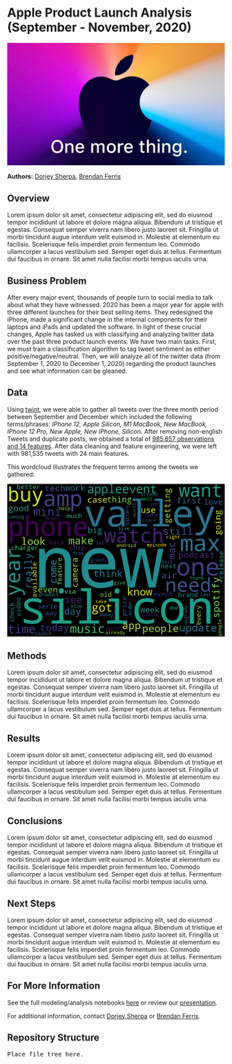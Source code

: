 # Apple Product Launch Analysis (September - November, 2020)


![apple_event](./images/one-more-thing-november.jpg)

**Authors:** [Dorjey Sherpa](https://www.linkedin.com/in/dorjey-sherpa-45501814a/), [Brendan Ferris](https://www.linkedin.com/in/brendangferris/)

## Overview

Lorem ipsum dolor sit amet, consectetur adipiscing elit, sed do eiusmod tempor incididunt ut labore et dolore magna aliqua. Bibendum ut tristique et egestas. Consequat semper viverra nam libero justo laoreet sit. Fringilla ut morbi tincidunt augue interdum velit euismod in. Molestie at elementum eu facilisis. Scelerisque felis imperdiet proin fermentum leo. Commodo ullamcorper a lacus vestibulum sed. Semper eget duis at tellus. Fermentum dui faucibus in ornare. Sit amet nulla facilisi morbi tempus iaculis urna.

## Business Problem

After every major event, thousands of people turn to social media to talk about what they have witnessed. 2020 has been a major year for apple with three different launches for their best selling items. They redesigned the iPhone, made a significant change in the internal components for their laptops and iPads and updated the software. In light of these crucial changes, Apple has tasked us with classifying and analyzing twitter data over the past three product launch events. We have two main tasks. First, we must train a classification algorithm to tag tweet sentiment as either positive/negative/neutral. Then, we will analyze all of the twitter data (from September 1, 2020 to December 1, 2020) regarding the product launches and see what information can be gleaned.

## Data

Using [twint](https://github.com/twintproject/twint), we were able to gather all tweets over the three month period between September and December which included the following terms/phrases: *IPhone 12, Apple Silicon, M1 MacBook, New MacBook, IPhone 12 Pro, New Apple, New IPhone, Silicon.* After removing non-english Tweets and duplicate posts, we obtained a total of [985,657 observations and 14 features](https://drive.google.com/file/d/1Eg5JYtw_DtpUsX3sn_KQpSXVYQ8JyErt/view?usp=sharing). After data cleaning and feature engineering, we were left with 981,535 tweets with 24 main features. 

This wordcloud illustrates the frequent terms among the tweets we gathered:

![overall_wordcloud](./images/all_tweets_wordcloud.png) 

## Methods

Lorem ipsum dolor sit amet, consectetur adipiscing elit, sed do eiusmod tempor incididunt ut labore et dolore magna aliqua. Bibendum ut tristique et egestas. Consequat semper viverra nam libero justo laoreet sit. Fringilla ut morbi tincidunt augue interdum velit euismod in. Molestie at elementum eu facilisis. Scelerisque felis imperdiet proin fermentum leo. Commodo ullamcorper a lacus vestibulum sed. Semper eget duis at tellus. Fermentum dui faucibus in ornare. Sit amet nulla facilisi morbi tempus iaculis urna.

## Results

Lorem ipsum dolor sit amet, consectetur adipiscing elit, sed do eiusmod tempor incididunt ut labore et dolore magna aliqua. Bibendum ut tristique et egestas. Consequat semper viverra nam libero justo laoreet sit. Fringilla ut morbi tincidunt augue interdum velit euismod in. Molestie at elementum eu facilisis. Scelerisque felis imperdiet proin fermentum leo. Commodo ullamcorper a lacus vestibulum sed. Semper eget duis at tellus. Fermentum dui faucibus in ornare. Sit amet nulla facilisi morbi tempus iaculis urna.

## Conclusions

Lorem ipsum dolor sit amet, consectetur adipiscing elit, sed do eiusmod tempor incididunt ut labore et dolore magna aliqua. Bibendum ut tristique et egestas. Consequat semper viverra nam libero justo laoreet sit. Fringilla ut morbi tincidunt augue interdum velit euismod in. Molestie at elementum eu facilisis. Scelerisque felis imperdiet proin fermentum leo. Commodo ullamcorper a lacus vestibulum sed. Semper eget duis at tellus. Fermentum dui faucibus in ornare. Sit amet nulla facilisi morbi tempus iaculis urna.

## Next Steps

Lorem ipsum dolor sit amet, consectetur adipiscing elit, sed do eiusmod tempor incididunt ut labore et dolore magna aliqua. Bibendum ut tristique et egestas. Consequat semper viverra nam libero justo laoreet sit. Fringilla ut morbi tincidunt augue interdum velit euismod in. Molestie at elementum eu facilisis. Scelerisque felis imperdiet proin fermentum leo. Commodo ullamcorper a lacus vestibulum sed. Semper eget duis at tellus. Fermentum dui faucibus in ornare. Sit amet nulla facilisi morbi tempus iaculis urna.

## For More Information

See the full modeling/analysis notebooks [here](path/to/notebooks) or review our [presentation](path/to).

For additional information, contact [Dorjey Sherpa](mailto:dorjeys3@gmail.com) or [Brendan Ferris](mailto:brendanfrrs@gmail.com).

## Repository Structure

<pre>
Place file tree here.
</pre>